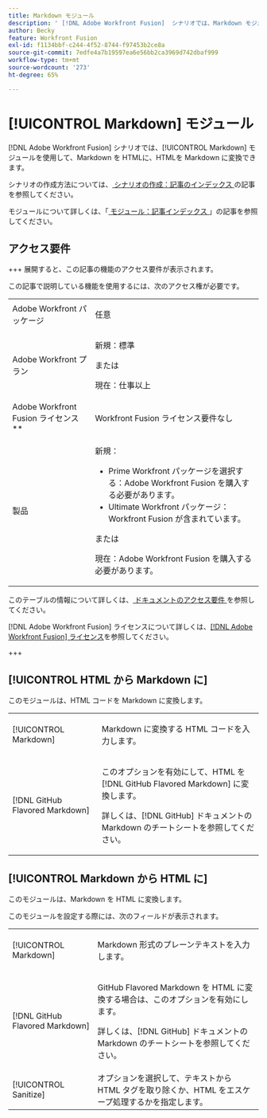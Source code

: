 ```yaml
---
title: Markdown モジュール
description: ' [!DNL Adobe Workfront Fusion]  シナリオでは、Markdown モジュールを使用して、Markdown をHTMLに、HTMLを Markdown に変換できます。'
author: Becky
feature: Workfront Fusion
exl-id: f1134bbf-c244-4f52-8744-f97453b2ce8a
source-git-commit: 7edfe4a7b19597ea6e56bb2ca3969d742dbaf999
workflow-type: tm+mt
source-wordcount: '273'
ht-degree: 65%

---
```


# [!UICONTROL Markdown] モジュール

[!DNL Adobe Workfront Fusion] シナリオでは、[!UICONTROL Markdown] モジュールを使用して、Markdown を HTMLに、HTMLを Markdown に変換できます。

シナリオの作成方法については、[ シナリオの作成：記事のインデックス ](/help/workfront-fusion/create-scenarios/create-scenarios-toc.md) の記事を参照してください。

モジュールについて詳しくは、「[ モジュール：記事インデックス ](/help/workfront-fusion/references/modules/modules-toc.md)」の記事を参照してください。

## アクセス要件

+++ 展開すると、この記事の機能のアクセス要件が表示されます。

この記事で説明している機能を使用するには、次のアクセス権が必要です。

<table style="table-layout:auto">
 <col> 
 <col> 
 <tbody> 
  <tr> 
   <td role="rowheader">Adobe Workfront パッケージ</td> 
   <td> <p>任意</p> </td> 
  </tr> 
  <tr data-mc-conditions=""> 
   <td role="rowheader">Adobe Workfront プラン</td> 
   <td> <p>新規：標準</p><p>または</p><p>現在：仕事以上</p> </td> 
  </tr> 
  <tr> 
   <td role="rowheader">Adobe Workfront Fusion ライセンス**</td> 
   <td>
   <p>Workfront Fusion ライセンス要件なし</p>
   </td> 
  </tr> 
  <tr> 
   <td role="rowheader">製品</td> 
   <td>
   <p>新規：</p> <ul><li>Prime Workfront パッケージを選択する：Adobe Workfront Fusion を購入する必要があります。</li><li>Ultimate Workfront パッケージ：Workfront Fusion が含まれています。</li></ul>
   <p>または</p>
   <p>現在：Adobe Workfront Fusion を購入する必要があります。</p>
   </td> 
  </tr>
 </tbody> 
</table>

このテーブルの情報について詳しくは、[ ドキュメントのアクセス要件 ](/help/workfront-fusion/references/licenses-and-roles/access-level-requirements-in-documentation.md) を参照してください。

[!DNL Adobe Workfront Fusion] ライセンスについて詳しくは、[[!DNL Adobe Workfront Fusion] ライセンス](/help/workfront-fusion/set-up-and-manage-workfront-fusion/licensing-operations-overview/license-automation-vs-integration.md)を参照してください。

+++

## [!UICONTROL HTML から Markdown に]

このモジュールは、HTML コードを Markdown に変換します。

<table style="table-layout:auto"> 
 <col> 
 <col> 
 <tbody> 
  <tr> 
   <td role="rowheader">[!UICONTROL Markdown]</td> 
   <td> <p>Markdown に変換する HTML コードを入力します。</p> </td> 
  </tr> 
  <tr> 
   <td role="rowheader">[!DNL GitHub Flavored Markdown] </td> 
   <td> <p>このオプションを有効にして、HTML を [!DNL GitHub Flavored Markdown] に変換します。</p> <p>詳しくは、[!DNL GitHub] ドキュメントの Markdown のチートシートを参照してください。</p> </td> 
  </tr> 
 </tbody> 
</table>

## [!UICONTROL Markdown から HTML に]

このモジュールは、Markdown を HTML に変換します。

このモジュールを設定する際には、次のフィールドが表示されます。

<table style="table-layout:auto"> 
 <col> 
 <col> 
 <tbody> 
  <tr> 
   <td role="rowheader">[!UICONTROL Markdown]</td> 
   <td> <p>Markdown 形式のプレーンテキストを入力します。</p> </td> 
  </tr> 
  <tr> 
   <td role="rowheader">[!DNL GitHub Flavored Markdown] </td> 
   <td> <p>GitHub Flavored Markdown を HTML に変換する場合は、このオプションを有効にします。</p> <p>詳しくは、[!DNL GitHub] ドキュメントの Markdown のチートシートを参照してください。</p> </td> 
  </tr> 
  <tr> 
   <td role="rowheader">[!UICONTROL Sanitize]</td> 
   <td>オプションを選択して、テキストから HTML タグを取り除くか、HTML をエスケープ処理するかを指定します。</td> 
  </tr> 
 </tbody> 
</table>
